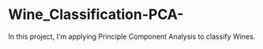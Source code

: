 # Wine_Classification-PCA-
In this project, I'm applying Principle Component Analysis to classify Wines.
